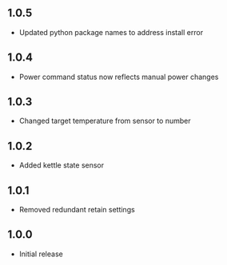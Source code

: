 ## 1.0.5
- Updated python package names to address install error

## 1.0.4
- Power command status now reflects manual power changes

## 1.0.3
- Changed target temperature from sensor to number

## 1.0.2
- Added kettle state sensor

## 1.0.1
- Removed redundant retain settings

## 1.0.0

- Initial release
